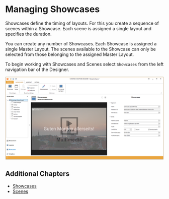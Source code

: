 # Managing Showcases

Showcases define the timing of layouts. For this you create a sequence of scenes within a Showcase. Each scene is assigned a single layout and specifies the duration.

You can create any number of Showcases. Each Showcase is assigned a single Master Layout. The scenes available to the Showcase can only be selected from those belonging to the assigned Master Layout.

To begin working with Showcases and Scenes select `Showcases` from the left navigation bar of the Designer.

![Die Showcases-Ansicht im Designer](../../../images/designer-showcases.png)

## Additional Chapters

* [Showcases](showcases.md)
* [Scenes](scenes.md)

